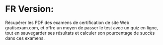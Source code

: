 # FR Version:

Récupérer les PDF des examens de certification de site Web gratisexam.com, et offre un moyen de passer le test avec un quiz en ligne, tout en sauvegarder ses résultats et calculer son pourcentage de succès dans ces examens.
